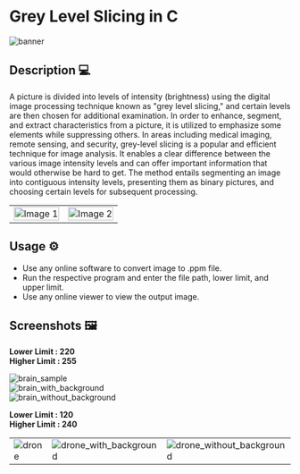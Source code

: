 # **Grey Level Slicing in C**  
![banner](https://github.com/VishalTheHuman/Grey-Level-Slicing-in-C/assets/117697246/96c00e43-f71a-44ed-bbff-103b6ac3ef08)  

## **Description 💻**
A picture is divided into levels of intensity (brightness) using the digital image processing technique known as "grey level slicing," and certain levels are then chosen for additional examination. In order to enhance, segment, and extract characteristics from a picture, it is utilized to emphasize some elements while suppressing others. In areas including medical imaging, remote sensing, and security, grey-level slicing is a popular and efficient technique for image analysis. It enables a clear difference between the various image intensity levels and can offer important information that would otherwise be hard to 
get. The method entails segmenting an image into contiguous intensity levels, presenting them as binary pictures, and choosing certain levels for subsequent processing.
<table>
    <tr>
        <td><img src="placeholder1.jpg" alt="Image 1" style="width: 100%; height: auto;"></td>
        <td><img src="placeholder2.jpg" alt="Image 2" style="width: 100%; height: auto;"></td>
    </tr>
</table>

## **Usage ⚙️**
 - Use  any online software to convert image to .ppm file. 
 - Run the respective program and enter the file path, lower limit, and upper limit. 
 - Use any online viewer to view the output image. 
## **Screenshots 🖼️**

**Lower Limit : 220**  
**Higher Limit : 255**  
  
![brain_sample](https://github.com/VishalTheHuman/Grey-Level-Slicing-in-C/assets/117697246/b5cfcdfe-ce97-4aa2-83f1-efb3bae188c5)  
![brain_with_background](https://github.com/VishalTheHuman/Grey-Level-Slicing-in-C/assets/117697246/8187e603-3523-4c95-86c3-911d976a2fe2)  
![brain_without_background](https://github.com/VishalTheHuman/Grey-Level-Slicing-in-C/assets/117697246/ae669564-a63d-4289-8470-c523286cca18)    
  
    
**Lower Limit : 120**  
**Higher Limit : 240**    
  
<table>
  <tr>
    <td><img src="https://github.com/VishalTheHuman/Grey-Level-Slicing-in-C/assets/117697246/1de95567-741e-4a2b-bf43-6aebb230c8f9" alt="drone"></td>
    <td><img src="https://github.com/VishalTheHuman/Grey-Level-Slicing-in-C/assets/117697246/54bf36f9-5266-4b5a-8ff0-afabf41db5a7" alt="drone_with_background"></td>
    <td><img src="https://github.com/VishalTheHuman/Grey-Level-Slicing-in-C/assets/117697246/7d57b2f9-9a07-4f04-b9b5-f2ab54214b26" alt="drone_without_background"></td>
  </tr>
</table>